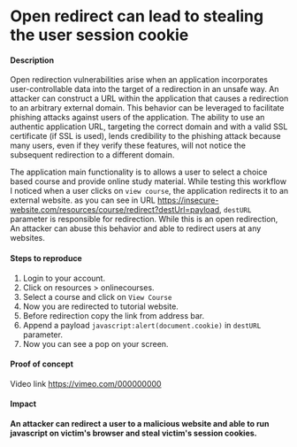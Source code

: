 # Open redirect can lead to stealing the user session cookie 

#### Description
Open redirection vulnerabilities arise when an application incorporates user-controllable data into the target of a redirection in an unsafe way. An attacker can construct a URL within the application that causes a redirection to an arbitrary external domain. This behavior can be leveraged to facilitate phishing attacks against users of the application. The ability to use an authentic application URL, targeting the correct domain and with a valid SSL certificate (if SSL is used), lends credibility to the phishing attack because many users, even if they verify these features, will not notice the subsequent redirection to a different domain.

The application main functionality is to allows a user to select a choice based course and provide online study material. While testing this workflow I noticed when a user clicks on `view course`, the application redirects it to an external website. as you can see in URL https://insecure-website.com/resources/course/redirect?destUrl=payload, `destURL` parameter is responsible for redirection. While this is an open redirection, An attacker can abuse this behavior and able to redirect users at any websites.    

#### Steps to reproduce

1. Login to your account.
2. Click on resources > onlinecourses. 
3. Select a course and click on `View Course` 
4. Now you are redirected to tutorial website.
5. Before redirection copy the link from address bar.
6. Append a payload `javascript:alert(document.cookie)` in `destURL` parameter. 
7. Now you can see a pop on your screen.

#### Proof of concept

Video link https://vimeo.com/000000000

#### Impact 

**An attacker can redirect a user to a malicious website and able to run javascript on victim's browser and steal victim's session cookies.**
